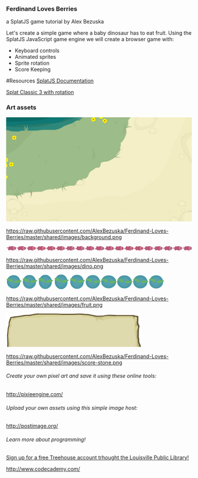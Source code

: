 ### Ferdinand Loves Berries
a SplatJS game tutorial by Alex Bezuska


Let's create a simple game where a baby dinosaur has to eat fruit. Using the SplatJS JavaScript game engine we will create a browser game with:

- Keyboard controls
- Animated sprites
- Sprite rotation
- Score Keeping


#Resources
[SplatJS Documentation](http://splatjs.github.io/)

[Splat Classic 3 with rotation](https://raw.githubusercontent.com/AlexBezuska/Ferdinand-Loves-Berries/master/shared/splat-3.0.2.min.js)

### Art assets
![Ferdinand Loves Berries - Background ](https://raw.githubusercontent.com/AlexBezuska/Ferdinand-Loves-Berries/master/shared/images/background.png)

https://raw.githubusercontent.com/AlexBezuska/Ferdinand-Loves-Berries/master/shared/images/background.png

![Ferdinand Loves Berries - Ferdinand the baby dinosaur ](https://raw.githubusercontent.com/AlexBezuska/Ferdinand-Loves-Berries/master/shared/images/dino.png)

https://raw.githubusercontent.com/AlexBezuska/Ferdinand-Loves-Berries/master/shared/images/dino.png

![Ferdinand Loves Berries - berry ](https://raw.githubusercontent.com/AlexBezuska/Ferdinand-Loves-Berries/master/shared/images/fruit.png)

https://raw.githubusercontent.com/AlexBezuska/Ferdinand-Loves-Berries/master/shared/images/fruit.png


![Ferdinand Loves Berries - scoreStone ](https://raw.githubusercontent.com/AlexBezuska/Ferdinand-Loves-Berries/master/shared/images/score-stone.png)

https://raw.githubusercontent.com/AlexBezuska/Ferdinand-Loves-Berries/master/shared/images/score-stone.png


###### Create your own pixel art and save it using these online tools:
http://pixieengine.com/
###### Upload your own assets using this simple image host:
http://postimage.org/

###### Learn more about programming!
[Sign up for a free Treehouse account trhought the Louisville Public Library!](http://www.lfpl.org/treehouse/)

http://www.codecademy.com/

